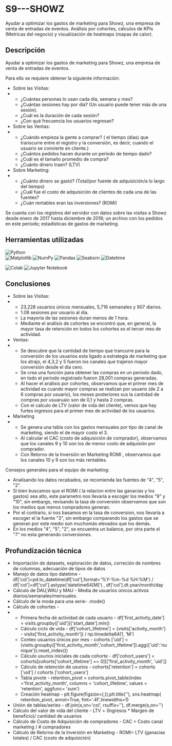 # S9---SHOWZ
Ayudar a optimizar los gastos de marketing para Showz, una empresa de venta de entradas de eventos. Análisis por cohortes, cálculos de KPIs (Metricas del negocio) y visualización de heatmaps (mapas de calor).

## Descripción

Ayudar a optimizar los gastos de marketing para Showz, una empresa de venta de entradas de eventos.

Para ello se requiere obtener la siguiente información:
* Sobre las Visitas:
* * ¿Cuántas personas lo usan cada día, semana y mes?
  * ¿Cuántas sesiones hay por día? (Un usuario puede tener más de una sesión).
  * ¿Cuál es la duración de cada sesión?
  * ¿Con qué frecuencia los usuarios regresan?
* Sobre las Ventas:
* * ¿Cuándo empieza la gente a comprar? ( el tiempo (días) que transcurre entre el registro y la conversión, es decir, cuando el usuario se convierte en cliente.)
  * ¿Cuántos pedidos hacen durante un período de tiempo dado?
  * ¿Cuál es el tamaño promedio de compra?
  * ¿Cuánto dinero traen? (LTV)
* Sobre Marketing:
* * ¿Cuánto dinero se gastó?  (Total/por fuente de adquisición/a lo largo del tiempo)
  *  ¿Cuál fue el costo de adquisición de clientes de cada una de las fuentes?
  *  ¿Cuán rentables eran las inversiones? (ROMI)


Se cuanta con los registros del servidor con datos sobre las visitas a Showz desde enero de 2017 hasta diciembre de 2018;
un archivo con los pedidos en este periodo;
estadísticas de gastos de marketing.

## Herramientas utilizadas
![Python](https://img.shields.io/badge/:Python-024A86?style=for-the-badge&logo=python&logoColor=white&labelColor=101010)</br>
![Matplotlib](https://img.shields.io/badge/Matplotlib-%23ffffff.svg?style=for-the-badge&logo=Matplotlib&logoColor=black)
![NumPy](https://img.shields.io/badge/numpy-%23013243.svg?style=for-the-badge&logo=numpy&logoColor=white)
![Pandas](https://img.shields.io/badge/pandas-%23150458.svg?style=for-the-badge&logo=pandas&logoColor=white)
![Seaborn](https://img.shields.io/badge/seaborn-%233F4F75.svg?style=for-the-badge&logo=seaborn&logoColor=white)
![Datetime](https://img.shields.io/badge/datetime-%233F4F75.svg?style=for-the-badge&logo=datetime&logoColor=white)

![Colab](https://img.shields.io/badge/Colab-F9AB00?style=for-the-badge&logo=googlecolab&color=525252)
![Jupyter Notebook](https://img.shields.io/badge/jupyter-%23FA0F00.svg?style=for-the-badge&logo=jupyter&logoColor=white)

## Conclusiones 

* Sobre las Visitas:
* * 23,228 usuarios únicos mensuales, 5,716 semanales y 907 diarios.
  * 1.08 sesiones por usuario al día.
  * La mayoría de las sesiones duran menos de 1 hora.
  * Mediante el análisis de cohortes se encontró que, en general, la mayor tasa de retención en todos los cohortes es el tercer mes de actividad.
* Ventas:
* * Se descubre que la cantidad de tiempo que trancurre para la conversión de los usuarios esta ligado a estrategia de marketing que los atrajo, el 4,3,2 y 5 fueron los canales que trajeron mayor conversión desde el día cero. 
  * Se crea una función para obtener las compras en un periodo dado, en todo el periodo registrado fueron 28,001 compras generadas.
  * Al hacer el análisis por cohortes, observamos que el primer mes de actividad es cuando mayor compras se realizan por usuario (de 2 a 6 compras por usuario), los meses posteriores sus la cantidad de compras por usuaruaio son de 0,1 y hasta 2 compras. 
  * Con el calculo de LTV (valor de vida del cliente), vemos que hay furtes ingresos para el primer mes de actividad de los usuarios.
* Marketing
* * Se genera una tabla con los gastos mensuales por tipo de canal de marketing, siendo el de mayor costo el 3.
  *  Al calcular el  CAC (costo de adquisición de comprador),  observamos que los canales 9 y 10 son los de menor costo de adquisión por comprador.
  *  Con Retorno de la Inversión en Marketing ROMI , observamos que los canales 10 y 9 son los más rentables.
 
Consejos generales para el equipo de marketing:
* Analisando los datos recabados, se recomienda las fuentes de "4", "5", "2".
* Si bien buscamos que el ROMI ( la relacion entre las ganacias y los gastos) sea alto, este parametro nos llevaría a escoger los medios "9" y "10", sin embargo, revisando la tasa de conversión observamos que son los medios que menos compradores generan.
* Por el contrario, si nos basamos en la tasa de conversion, nos llevaría a escoger el la fuente "3", sin embargo comparando los gastos que se generan por este medio son muchomás elevados que los demás.
* En los medios "4", "5", "2", se encuentra un balance, por otra parte el "7" no esta generando conversiones.

## Profundización técnica
* Importación de datasets, exploración de datos, correción de nombres de columnas, adecuación de tipos de datos
* Manejo de datos tipo datetime - df['col']=pd.to_datetime(df['col'],format='%Y-%m-%d %H:%M') / df['col']=df['col'].astype('datetime64[M]') , df['col'].dt.year/month/day
* Cálculo de DAU,WAU y MAU - Media de usuarios únicos activos diarios/semanales/mensuales.
* Cálculo de la moda para una serie- .mode()
* Cálculo de cohortes -
* * Primera fecha de actividad de cada usuario -  df['first_activity_date'] = visits.groupby(['uid'])['start_date'].min()
  * Cálculo ciclo de vida - df['cohort_lifetime'] = (visits['activity_month'] - visits['first_activity_month']) / np.timedelta64(1, 'M')
  * Conteo usuarios únicos por mes - cohorts ['uid'] = (visits.groupby(['first_activity_month','cohort_lifetime']).agg({'uid':'nunique'}).reset_index())
  * Cálculo usurios iniciales de cada cohorte - df['cohort_users'] = cohorts[cohorts['cohort_lifetime'] == 0][['first_activity_month', 'uid']]
  * Cálculo de retención de usurios - cohorts['retention'] = cohorts ['uid'] / cohorts ['cohort_users']
  * Tabla pivote - retention_pivot = cohorts.pivot_table(index ='first_activity_month',  columns = 'cohort_lifetime', values = 'retention', aggfunc= 'sum')
  * Creación heatmap - plt.figure(figsize=(,)),plt.title(''), sns.heatmap( retention_pivot, annot=True, fmt='.4f',linewidths=1)
* Unión de tablas/series - df.join(s,on='col', rsuffix=''), df.merge(s,on='')
* Cálculo del valor de vida del cliente -  LTV = (Ingresos * Margen de beneficio)/ cantidad de usuarios
* Cálculo de Costo de Adquisición de compradores - CAC = Costo canal marketing / # compradores
* Cálculo de Retorno de la Inversión en Marketing - ROMI= LTV (ganacias totales) / CAC (costo de adquisición)
